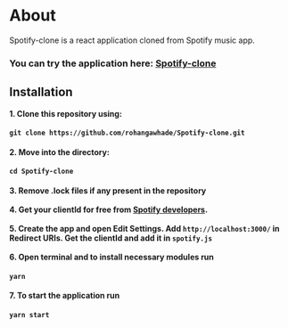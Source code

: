 # About

Spotify-clone is a react application cloned from Spotify music app.

### You can try the application here: [Spotify-clone](https://spotify-clone-675d0.web.app/)

## Installation

**1. Clone this repository using:**
#### `git clone https://github.com/rohangawhade/Spotify-clone.git`
**2. Move into the directory:**
#### `cd Spotify-clone`
**3. Remove .lock files if any present in the repository**<br><br>
**4. Get your clientId for free from [Spotify developers](https://developer.spotify.com/dashboard/login).**<br><br>
**5. Create the app and open Edit Settings. Add `http://localhost:3000/` in Redirect URIs. Get the clientId and add it in `spotify.js`**<br><br>
**6. Open terminal and to install necessary modules run**
#### `yarn`
**7. To start the application run**
#### `yarn start`
